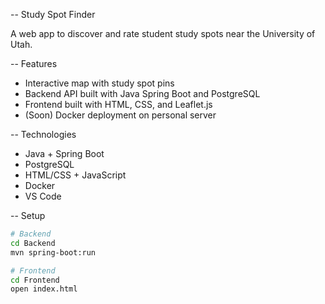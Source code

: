 -- Study Spot Finder

A web app to discover and rate student study spots near the University of Utah.

-- Features

- Interactive map with study spot pins
- Backend API built with Java Spring Boot and PostgreSQL
- Frontend built with HTML, CSS, and Leaflet.js
- (Soon) Docker deployment on personal server

-- Technologies

- Java + Spring Boot
- PostgreSQL
- HTML/CSS + JavaScript
- Docker
- VS Code

-- Setup

```bash
# Backend
cd Backend
mvn spring-boot:run

# Frontend
cd Frontend
open index.html